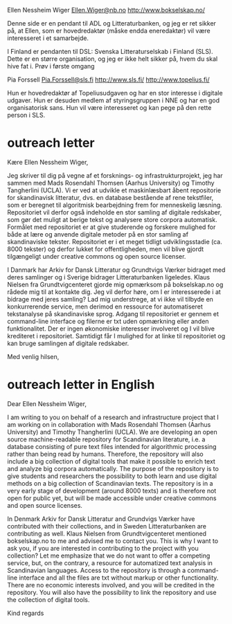 Ellen Nessheim Wiger
Ellen.Wiger@nb.no
http://www.bokselskap.no/

Denne side er en pendant til ADL og Litteraturbanken, og jeg er ret sikker på, at Ellen, som er hovedredaktør (måske endda eneredaktør) vil være interesseret i et samarbejde.

I Finland er pendanten til DSL: Svenska Litteraturselskab i Finland (SLS). Dette er en større organisation, og jeg er ikke helt sikker på, hvem du skal hive fat i. Prøv i første omgang

Pia Forssell
Pia.Forssell@sls.fi
http://www.sls.fi/
http://www.topelius.fi/

Hun er hovedredaktør af Topeliusudgaven og har en stor interesse i digitale udgaver. Hun er desuden medlem af styringsgruppen i NNE og har en god organisatorisk sans. Hun vil være interesseret og kan pege på den rette person i SLS.


# outreach letter
Kære Ellen Nessheim Wiger,

Jeg skriver til dig på vegne af et forsknings- og infrastrukturprojekt, jeg har sammen med Mads Rosendahl Thomsen (Aarhus University) og Timothy Tangherlini (UCLA). Vi er ved at udvikle et maskinlæsbart åbent repositorie for skandinavisk litteratur, dvs. en database bestående af rene tekstfiler, som er beregnet til algoritmisk bearbejdning frem for menneskelig læsning. Repositoriet vil derfor også indeholde en stor samling af digitale redskaber, som gør det muligt at berige tekst og analysere store corpora automatisk. Formålet med repositoriet er at give studerende og forskere mulighed for både at lære og anvende digitale metoder på en stor samling af skandinaviske tekster. Repositoriet er i et meget tidligt udviklingsstadie (ca. 8000 tekster) og derfor lukket for offentligheden, men vil blive gjordt tilgængeligt under creative commons og open source licenser.

I Danmark har Arkiv for Dansk Litteratur og Grundtvigs Værker bidraget med deres samlinger og i Sverige bidrager Litteraturbanken ligeledes. Klaus Nielsen fra Grundtvigcenteret gjorde mig opmærksom på bokselskap.no og rådede mig til at kontakte dig. Jeg vil derfor høre, om I er interesserede i at bidrage med jeres samling? Lad mig understrege, at vi ikke vil tilbyde en konkurrerende service, men derimod en ressource for automatiseret tekstanalyse på skandinaviske sprog. Adgang til repositoriet er gennem et command-line interface og filerne er txt uden opmærkning eller anden funktionalitet. Der er ingen økonomiske interesser involveret og I vil blive krediteret i repositoriet. Samtidigt får I mulighed for at linke til repositoriet og kan bruge samlingen af digitale redskaber.

Med venlig hilsen,

# outreach letter in English
Dear Ellen Nessheim Wiger,

I am writing to you on behalf of a research and infrastructure project that I am working on in collaboration with Mads Rosendahl Thomsen (Aarhus University) and Timothy Thangherlini (UCLA). We are developing an open source machine-readable repository for Scandinavian literature, i.e. a database consisting of pure text files intended for algorithmic processing rather than being read by humans. Therefore, the repository will also include a big collection of digital tools that make it possible to enrich text and analyze big corpora automatically. The purpose of the repository is to give students and researchers the possibility to both learn and use digital methods on a big collection of Scandinavian texts. The repository is in a very early stage of development (around 8000 texts) and is therefore not open for public yet, but will be made accessible under creative commons and open source licenses.

In Denmark Arkiv for Dansk Litteratur and Grundvigs Værker have contributed with their collections, and in Sweden Litteraturbanken are contributing as well. Klaus Nielsen from Grundtvigcenteret mentioned bokselskap.no to me and advised me to contact you. This is why I want to ask you, if you are interested in contributing to the project with you collection? Let me emphasize that we do not want to offer a competing service, but, on the contrary, a resource for automatized text analysis in Scandinavian languages. Access to the repository is through a command-line interface and all the files are txt without markup or other functionality. There are no economic interests involved, and you will be credited in the repository. You will also have the possibility to link the repository and use the collection of digital tools.

Kind regards

